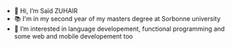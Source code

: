- 👋 Hi, I’m Saïd ZUHAIR
- 📚 I'm in my second year of my masters degree at Sorbonne university
- 👀 I’m interested in language developement, functional programming and some web and mobile developement too
